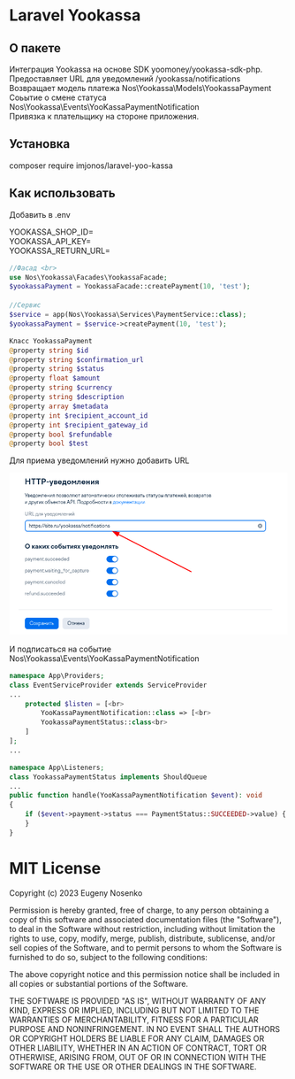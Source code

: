 # Laravel Yookassa

## О пакете

Интеграция Yookassa на основе SDK yoomoney/yookassa-sdk-php.<br>
Предоставляет URL для уведомлений /yookassa/notifications<br>
Возвращает модель платежа Nos\Yookassa\Models\YookassaPayment<br>
Соьытие о смене статуса Nos\Yookassa\Events\YooKassaPaymentNotification<br>
Привязка к плательщику на стороне приложения.

## Установка

composer require imjonos/laravel-yoo-kassa

## Как использовать

Добавить в .env <br>

YOOKASSA_SHOP_ID= <br>
YOOKASSA_API_KEY= <br>
YOOKASSA_RETURN_URL= <br>

```php
//Фасад <br>
use Nos\Yookassa\Facades\YookassaFacade;
$yookassaPayment = YookassaFacade::createPayment(10, 'test'); 

//Сервис
$service = app(Nos\Yookassa\Services\PaymentService::class);
$yookassaPayment = $service->createPayment(10, 'test');
```

```php
Класс YookassaPayment
@property string $id
@property string $confirmation_url
@property string $status
@property float $amount
@property string $currency
@property string $description
@property array $metadata
@property int $recipient_account_id
@property int $recipient_gateway_id
@property bool $refundable
@property bool $test
```

Для приема уведомлений нужно добавить URL

![img.png](img.png)

И подписаться на событие Nos\Yookassa\Events\YooKassaPaymentNotification<br>

```php
namespace App\Providers;
class EventServiceProvider extends ServiceProvider
...
    protected $listen = [<br>
        YooKassaPaymentNotification::class => [<br>
        YookassaPaymentStatus::class<br>
    ]
];
...
```

```php
namespace App\Listeners;
class YookassaPaymentStatus implements ShouldQueue
...
public function handle(YooKassaPaymentNotification $event): void
{
    if ($event->payment->status === PaymentStatus::SUCCEEDED->value) {
    }
}
```

# MIT License

Copyright (c) 2023 Eugeny Nosenko

Permission is hereby granted, free of charge, to any person obtaining a copy
of this software and associated documentation files (the "Software"), to deal
in the Software without restriction, including without limitation the rights
to use, copy, modify, merge, publish, distribute, sublicense, and/or sell
copies of the Software, and to permit persons to whom the Software is
furnished to do so, subject to the following conditions:

The above copyright notice and this permission notice shall be included in all
copies or substantial portions of the Software.

THE SOFTWARE IS PROVIDED "AS IS", WITHOUT WARRANTY OF ANY KIND, EXPRESS OR
IMPLIED, INCLUDING BUT NOT LIMITED TO THE WARRANTIES OF MERCHANTABILITY,
FITNESS FOR A PARTICULAR PURPOSE AND NONINFRINGEMENT. IN NO EVENT SHALL THE
AUTHORS OR COPYRIGHT HOLDERS BE LIABLE FOR ANY CLAIM, DAMAGES OR OTHER
LIABILITY, WHETHER IN AN ACTION OF CONTRACT, TORT OR OTHERWISE, ARISING FROM,
OUT OF OR IN CONNECTION WITH THE SOFTWARE OR THE USE OR OTHER DEALINGS IN THE
SOFTWARE.
